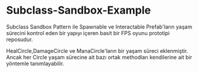 # Subclass-Sandbox-Example
Subclass Sandbox Pattern ile Spawnable ve Interactable Prefab'ların yaşam sürecini kontrol eden bir yapıyı içeren basit bir FPS oyunu prototipi reposudur.<br>


HealCircle,DamageCircle ve ManaCircle'ların bir yaşam süreci eklenmiştir. Ancak her Circle yaşam sürecine ait bazı ortak methodları kendilerine ait bir yöntemle tanımlayabilir. 
